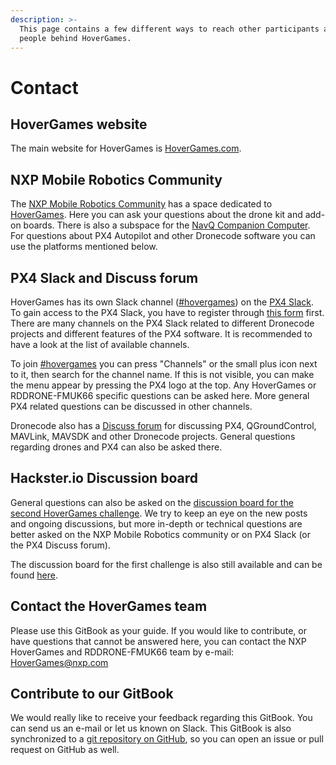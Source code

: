 ```yaml
---
description: >-
  This page contains a few different ways to reach other participants and the
  people behind HoverGames.
---
```


# Contact

## HoverGames website

The main website for HoverGames is [HoverGames.com](https://www.HoverGames.com).

## NXP Mobile Robotics Community

The [NXP Mobile Robotics Community](https://community.nxp.com/community/mobilerobotics) has a space dedicated to [HoverGames](https://community.nxp.com/community/mobilerobotics/hovergames-drone-challenge). Here you can ask your questions about the drone kit and add-on boards. There is also a subspace for the [NavQ Companion Computer](https://community.nxp.com/community/mobilerobotics/hovergames-drone-challenge/navq-8mmnavq-discussion). For questions about PX4 Autopilot and other Dronecode software you can use the platforms mentioned below.

## PX4 Slack and Discuss forum

HoverGames has its own Slack channel \([\#hovergames](https://px4.slack.com/app_redirect?channel=hovergames)\) on the [PX4 Slack](https://px4.slack.com/). To gain access to the PX4 Slack, you have to register through [this form](https://slack.px4.io/) first. There are many channels on the PX4 Slack related to different Dronecode projects and different features of the PX4 software. It is recommended to have a look at the list of available channels. 

To join [\#hovergames](https://px4.slack.com/app_redirect?channel=hovergames) you can press "Channels" or the small plus icon next to it, then search for the channel name. If this is not visible, you can make the menu appear by pressing the PX4 logo at the top. Any HoverGames or RDDRONE-FMUK66 specific questions can be asked here. More general PX4 related questions can be discussed in other channels.

Dronecode also has a [Discuss forum](http://discuss.px4.io/) for discussing PX4, QGroundControl, MAVLink, MAVSDK and other Dronecode projects. General questions regarding drones and PX4 can also be asked there.

## Hackster.io Discussion board

General questions can also be asked on the [discussion board for the second HoverGames challenge](https://www.hackster.io/contests/hovergames2/discussion#challengeNav). We try to keep an eye on the new posts and ongoing discussions, but more in-depth or technical questions are better asked on the NXP Mobile Robotics community or on PX4 Slack \(or the PX4 Discuss forum\).

The discussion board for the first challenge is also still available and can be found [here](https://www.hackster.io/contests/hovergames/discussion#challengeNav).

## Contact the HoverGames team

Please use this GitBook as your guide. If you would like to contribute, or have questions that cannot be answered here, you can contact the NXP HoverGames and RDDRONE-FMUK66 team by e-mail: [HoverGames@nxp.com](mailto:hovergames@nxp.com)

## Contribute to our GitBook

We would really like to receive your feedback regarding this GitBook. You can send us an e-mail or let us known on Slack. This GitBook is also synchronized to a [git repository on GitHub](https://github.com/NXPHoverGames/GitBook-HoverGames), so you can open an issue or pull request on GitHub as well.



